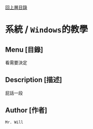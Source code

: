 [回上層目錄](../README.md)

# 系統 / `Windows`的教學

## **Menu [目錄]**
看需要決定

## **Description [描述]**
屁話一段

## **Author [作者]**
`Mr. Will`

